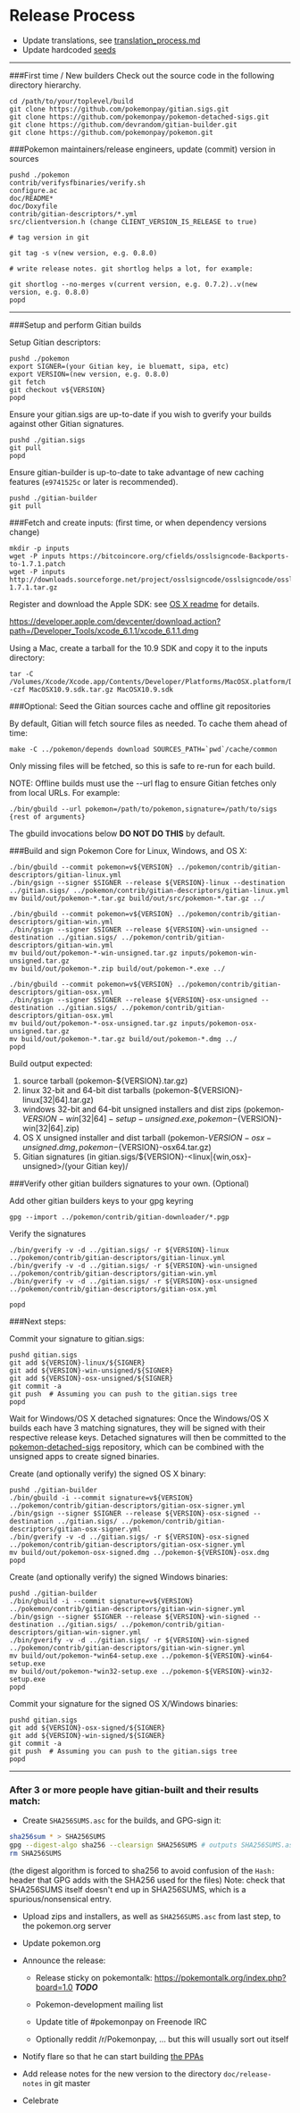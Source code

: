 Release Process
====================

* Update translations, see [translation_process.md](https://github.com/pokemonpay/pokemon/blob/master/doc/translation_process.md#syncing-with-transifex)
* Update hardcoded [seeds](/contrib/seeds)

* * *

###First time / New builders
Check out the source code in the following directory hierarchy.

	cd /path/to/your/toplevel/build
	git clone https://github.com/pokemonpay/gitian.sigs.git
	git clone https://github.com/pokemonpay/pokemon-detached-sigs.git
	git clone https://github.com/devrandom/gitian-builder.git
	git clone https://github.com/pokemonpay/pokemon.git

###Pokemon maintainers/release engineers, update (commit) version in sources

	pushd ./pokemon
	contrib/verifysfbinaries/verify.sh
	configure.ac
	doc/README*
	doc/Doxyfile
	contrib/gitian-descriptors/*.yml
	src/clientversion.h (change CLIENT_VERSION_IS_RELEASE to true)

	# tag version in git

	git tag -s v(new version, e.g. 0.8.0)

	# write release notes. git shortlog helps a lot, for example:

	git shortlog --no-merges v(current version, e.g. 0.7.2)..v(new version, e.g. 0.8.0)
	popd

* * *

###Setup and perform Gitian builds

 Setup Gitian descriptors:

	pushd ./pokemon
	export SIGNER=(your Gitian key, ie bluematt, sipa, etc)
	export VERSION=(new version, e.g. 0.8.0)
	git fetch
	git checkout v${VERSION}
	popd

  Ensure your gitian.sigs are up-to-date if you wish to gverify your builds against other Gitian signatures.

	pushd ./gitian.sigs
	git pull
	popd

  Ensure gitian-builder is up-to-date to take advantage of new caching features (`e9741525c` or later is recommended).

	pushd ./gitian-builder
	git pull

###Fetch and create inputs: (first time, or when dependency versions change)

	mkdir -p inputs
	wget -P inputs https://bitcoincore.org/cfields/osslsigncode-Backports-to-1.7.1.patch
	wget -P inputs http://downloads.sourceforge.net/project/osslsigncode/osslsigncode/osslsigncode-1.7.1.tar.gz

 Register and download the Apple SDK: see [OS X readme](README_osx.txt) for details.

 https://developer.apple.com/devcenter/download.action?path=/Developer_Tools/xcode_6.1.1/xcode_6.1.1.dmg

 Using a Mac, create a tarball for the 10.9 SDK and copy it to the inputs directory:

	tar -C /Volumes/Xcode/Xcode.app/Contents/Developer/Platforms/MacOSX.platform/Developer/SDKs/ -czf MacOSX10.9.sdk.tar.gz MacOSX10.9.sdk

###Optional: Seed the Gitian sources cache and offline git repositories

By default, Gitian will fetch source files as needed. To cache them ahead of time:

	make -C ../pokemon/depends download SOURCES_PATH=`pwd`/cache/common

Only missing files will be fetched, so this is safe to re-run for each build.

NOTE: Offline builds must use the --url flag to ensure Gitian fetches only from local URLs. For example:
```
./bin/gbuild --url pokemon=/path/to/pokemon,signature=/path/to/sigs {rest of arguments}
```
The gbuild invocations below <b>DO NOT DO THIS</b> by default.

###Build and sign Pokemon Core for Linux, Windows, and OS X:

	./bin/gbuild --commit pokemon=v${VERSION} ../pokemon/contrib/gitian-descriptors/gitian-linux.yml
	./bin/gsign --signer $SIGNER --release ${VERSION}-linux --destination ../gitian.sigs/ ../pokemon/contrib/gitian-descriptors/gitian-linux.yml
	mv build/out/pokemon-*.tar.gz build/out/src/pokemon-*.tar.gz ../

	./bin/gbuild --commit pokemon=v${VERSION} ../pokemon/contrib/gitian-descriptors/gitian-win.yml
	./bin/gsign --signer $SIGNER --release ${VERSION}-win-unsigned --destination ../gitian.sigs/ ../pokemon/contrib/gitian-descriptors/gitian-win.yml
	mv build/out/pokemon-*-win-unsigned.tar.gz inputs/pokemon-win-unsigned.tar.gz
	mv build/out/pokemon-*.zip build/out/pokemon-*.exe ../

	./bin/gbuild --commit pokemon=v${VERSION} ../pokemon/contrib/gitian-descriptors/gitian-osx.yml
	./bin/gsign --signer $SIGNER --release ${VERSION}-osx-unsigned --destination ../gitian.sigs/ ../pokemon/contrib/gitian-descriptors/gitian-osx.yml
	mv build/out/pokemon-*-osx-unsigned.tar.gz inputs/pokemon-osx-unsigned.tar.gz
	mv build/out/pokemon-*.tar.gz build/out/pokemon-*.dmg ../
	popd

  Build output expected:

  1. source tarball (pokemon-${VERSION}.tar.gz)
  2. linux 32-bit and 64-bit dist tarballs (pokemon-${VERSION}-linux[32|64].tar.gz)
  3. windows 32-bit and 64-bit unsigned installers and dist zips (pokemon-${VERSION}-win[32|64]-setup-unsigned.exe, pokemon-${VERSION}-win[32|64].zip)
  4. OS X unsigned installer and dist tarball (pokemon-${VERSION}-osx-unsigned.dmg, pokemon-${VERSION}-osx64.tar.gz)
  5. Gitian signatures (in gitian.sigs/${VERSION}-<linux|{win,osx}-unsigned>/(your Gitian key)/

###Verify other gitian builders signatures to your own. (Optional)

  Add other gitian builders keys to your gpg keyring

	gpg --import ../pokemon/contrib/gitian-downloader/*.pgp

  Verify the signatures

	./bin/gverify -v -d ../gitian.sigs/ -r ${VERSION}-linux ../pokemon/contrib/gitian-descriptors/gitian-linux.yml
	./bin/gverify -v -d ../gitian.sigs/ -r ${VERSION}-win-unsigned ../pokemon/contrib/gitian-descriptors/gitian-win.yml
	./bin/gverify -v -d ../gitian.sigs/ -r ${VERSION}-osx-unsigned ../pokemon/contrib/gitian-descriptors/gitian-osx.yml

	popd

###Next steps:

Commit your signature to gitian.sigs:

	pushd gitian.sigs
	git add ${VERSION}-linux/${SIGNER}
	git add ${VERSION}-win-unsigned/${SIGNER}
	git add ${VERSION}-osx-unsigned/${SIGNER}
	git commit -a
	git push  # Assuming you can push to the gitian.sigs tree
	popd

  Wait for Windows/OS X detached signatures:
	Once the Windows/OS X builds each have 3 matching signatures, they will be signed with their respective release keys.
	Detached signatures will then be committed to the [pokemon-detached-sigs](https://github.com/pokemonpay/pokemon-detached-sigs) repository, which can be combined with the unsigned apps to create signed binaries.

  Create (and optionally verify) the signed OS X binary:

	pushd ./gitian-builder
	./bin/gbuild -i --commit signature=v${VERSION} ../pokemon/contrib/gitian-descriptors/gitian-osx-signer.yml
	./bin/gsign --signer $SIGNER --release ${VERSION}-osx-signed --destination ../gitian.sigs/ ../pokemon/contrib/gitian-descriptors/gitian-osx-signer.yml
	./bin/gverify -v -d ../gitian.sigs/ -r ${VERSION}-osx-signed ../pokemon/contrib/gitian-descriptors/gitian-osx-signer.yml
	mv build/out/pokemon-osx-signed.dmg ../pokemon-${VERSION}-osx.dmg
	popd

  Create (and optionally verify) the signed Windows binaries:

	pushd ./gitian-builder
	./bin/gbuild -i --commit signature=v${VERSION} ../pokemon/contrib/gitian-descriptors/gitian-win-signer.yml
	./bin/gsign --signer $SIGNER --release ${VERSION}-win-signed --destination ../gitian.sigs/ ../pokemon/contrib/gitian-descriptors/gitian-win-signer.yml
	./bin/gverify -v -d ../gitian.sigs/ -r ${VERSION}-win-signed ../pokemon/contrib/gitian-descriptors/gitian-win-signer.yml
	mv build/out/pokemon-*win64-setup.exe ../pokemon-${VERSION}-win64-setup.exe
	mv build/out/pokemon-*win32-setup.exe ../pokemon-${VERSION}-win32-setup.exe
	popd

Commit your signature for the signed OS X/Windows binaries:

	pushd gitian.sigs
	git add ${VERSION}-osx-signed/${SIGNER}
	git add ${VERSION}-win-signed/${SIGNER}
	git commit -a
	git push  # Assuming you can push to the gitian.sigs tree
	popd

-------------------------------------------------------------------------

### After 3 or more people have gitian-built and their results match:

- Create `SHA256SUMS.asc` for the builds, and GPG-sign it:
```bash
sha256sum * > SHA256SUMS
gpg --digest-algo sha256 --clearsign SHA256SUMS # outputs SHA256SUMS.asc
rm SHA256SUMS
```
(the digest algorithm is forced to sha256 to avoid confusion of the `Hash:` header that GPG adds with the SHA256 used for the files)
Note: check that SHA256SUMS itself doesn't end up in SHA256SUMS, which is a spurious/nonsensical entry.

- Upload zips and installers, as well as `SHA256SUMS.asc` from last step, to the pokemon.org server

- Update pokemon.org

- Announce the release:

  - Release sticky on pokemontalk: https://pokemontalk.org/index.php?board=1.0 ***TODO***

  - Pokemon-development mailing list

  - Update title of #pokemonpay on Freenode IRC

  - Optionally reddit /r/Pokemonpay, ... but this will usually sort out itself

- Notify flare so that he can start building [the PPAs](https://launchpad.net/~pokemon.org/+archive/ubuntu/pokemon)

- Add release notes for the new version to the directory `doc/release-notes` in git master

- Celebrate
